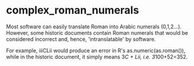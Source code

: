 # complex_roman_numerals

Most software can easily translate Roman into Arabic numerals (0,1,2...). However, some historic documents contain Roman numerals that would be considered incorrect and, hence, 'intranslatable' by software. 

For example, iiiCLii would produce an error in R's as.numeric(as.roman()), while in the historic document, it simply means 3*C + Lii, i.e. 3*100+52=352.
